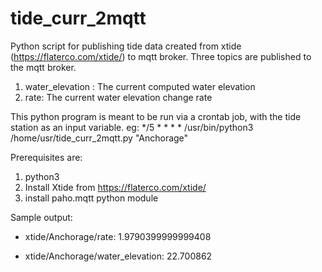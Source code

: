 # tide_curr_2mqtt
Python script for publishing tide data created from xtide (https://flaterco.com/xtide/) to mqtt broker.
Three topics are published to the mqtt broker.
  1) water_elevation : The current computed water elevation
  2) rate: The current water elevation change rate

This python program is meant to be run via a crontab job, with the tide station as an input variable. eg: */5 * * * * /usr/bin/python3 /home/usr/tide_curr_2mqtt.py "Anchorage"

Prerequisites are:
  1) python3
  2) Install Xtide from https://flaterco.com/xtide/
  3) install paho.mqtt python module

Sample output:

 - xtide/Anchorage/rate:
   1.9790399999999408

 - xtide/Anchorage/water_elevation:
   22.700862
